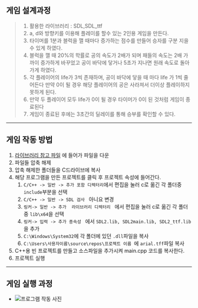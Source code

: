  ## 게임 설계과정
> 1. 활용한 라이브러리 : SDL,SDL_ttf
> 2. a, d와 방향키를 이용해 플레이를 할수 있는 2인용 게임을 만든다.
> 3. 타이머를 1분과 블럭을 깰 때마다 증가하는 점수를 만들어 승자를 구분 지을 수 있게 하였다.
> 5. 블럭을 깰 때 20%의 학률로 공의 속도가 2배가 되며 패들의 속도는 2배 가까이 증가하게 바꾸었고 공이 바닥에 닿거나 5초가 지나면 원래 속도로 돌아가게 하였다.
> 6. 각 플레이어의 life가 3씩 존재하며, 공이 바닥에 닿을 때 마다 life 가 1씩 줄어든다 만약 0이 될 경우 해당 플레이어의 공은 사라져서 더이상 플레이하지 못하게 된다.
> 7. 만약 두 플레이어 모두 life가 0이 될 경우 타이머가 0이 된 것처럼 게임이 종료된다
> 8. 게임이 종료된 후에는 3초간의 딜레이를 통해 승부를 확인할 수 있다.
***
## 게임 작동 방법
1. [라이브러리 참고 파일](https://github.com/ETKorea/library) 에 들어가 파일을 다운
2. 파일들 압축 해제
3. 압축 해제한 폴더들을 C드라이브에 복사
4. 해당 프로그램을 만든 프로젝트를 클릭 후 프로젝트 속성에 들어간다.
     1. ```C/C++ -> 일반 -> 추가 포함 디렉터리```에서 편집을 눌러 c로 옮긴 각 폴더중 ```include```부분을 선택
     2. ```C/C++ -> 일반 -> SDL 검사 ``` 아니요 변경
     3. ```링커-> 일반 -> 추가  라이브러리 디렉터리 ``` 에서 편집을 눌러 c로 옮긴 각 폴더중 ```lib\x64```을 선택
     4. ```링커-> 입력 -> 추가 종속성 ``` 에서 ```SDL2.lib, SDL2main.lib, SDL2_ttf.lib ```을 추가
     5. ```C:\Windows\System32```에 각 폴더에 있던 ```.dll```파일을 복사
     6. ```C:\Users\사용자이름\source\repos\프로젝트 이름 ```에 ```arial.tff```파일 복사
5. C++용 빈 프로젝트를 만들고 소스파일을 추가시켜 main.cpp 코드를 복사한다.
6. 프로젝트 실행
***
## 게임 실행 과정
  - ![프로그램 작동 사진]()
